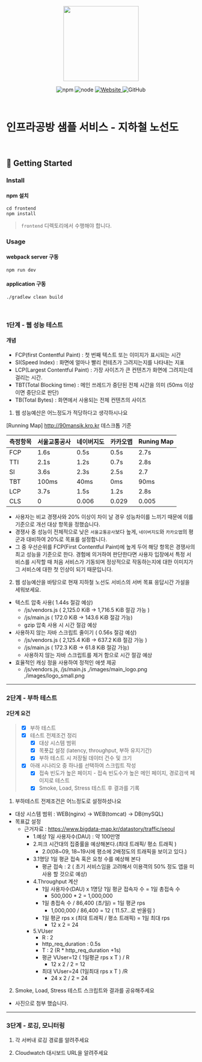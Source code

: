 <p align="center">
    <img width="200px;" src="https://raw.githubusercontent.com/woowacourse/atdd-subway-admin-frontend/master/images/main_logo.png"/>
</p>
<p align="center">
  <img alt="npm" src="https://img.shields.io/badge/npm-%3E%3D%205.5.0-blue">
  <img alt="node" src="https://img.shields.io/badge/node-%3E%3D%209.3.0-blue">
  <a href="https://edu.nextstep.camp/c/R89PYi5H" alt="nextstep atdd">
    <img alt="Website" src="https://img.shields.io/website?url=https%3A%2F%2Fedu.nextstep.camp%2Fc%2FR89PYi5H">
  </a>
  <img alt="GitHub" src="https://img.shields.io/github/license/next-step/atdd-subway-service">
</p>

<br>

# 인프라공방 샘플 서비스 - 지하철 노선도

<br>

## 🚀 Getting Started

### Install
#### npm 설치
```
cd frontend
npm install
```
> `frontend` 디렉토리에서 수행해야 합니다.

### Usage
#### webpack server 구동
```
npm run dev
```
#### application 구동
```
./gradlew clean build
```
<br>


### 1단계 - 웹 성능 테스트

#### 개념
- FCP(first Contentful Paint) : 첫 번째 텍스트 또는 이미지가 표시되는 시간
- SI(Speed Index) : 화면에 얼마나 빨리 컨테츠가 그려지는지를 나타내는 지표
- LCP(Largest Contentful Paint) : 가장 사이즈가 큰 컨텐츠가 화면에 그려지는데 걸리는 시간.
- TBT(Total Blocking time) : 메인  쓰레드가 중단된 전체 시간을 의미 (50ms 이상이면 중단으로 판단)
- TB(Total Bytes) : 화면에서 사용되는 전체 컨텐츠의 사이즈


1. 웹 성능예산은 어느정도가 적당하다고 생각하시나요

[Running Map] http://90mansik.kro.kr
데스크톱 기준

| 측정항목 | 서울교통공사 | 네이버지도 | 카카오맵  | Runing Map |
|------|--------|-------|-------|------------|
| FCP  | 1.6s   | 0.5s  | 0.5s  | 2.7s       |
| TTI  | 2.1s   | 1.2s  | 0.7s  | 2.8s       |
| SI   | 3.6s   | 2.3s  | 2.5s  | 2.7        |
| TBT  | 100ms  | 40ms  | 0ms   | 90ms       |
| LCP  | 3.7s   | 1.5s  | 1.2s  | 2.8s       |
| CLS  | 0      | 0.006 | 0.029 | 0.005      |

- 사용자는 비교 경쟁사와 20% 이상이 차이 날 경우 성능차이를 느끼기 때문에 이를 기준으로 개선 대상 항목을 정했습니다.
- 경쟁사 중 성능이 전체적으로 낮은 `서울교통공사`보다 높게, `네이버지도`와 `카카오맵`의 평군과 대비하여 20%로 목표를 설정합니다.
- 그 중 우선순위를 FCP(First Contentful Paint)에 높게 두어 해당 항목은 경쟁사의 최고 성능을 기준으로 한다.
  경험에 의거하여 판단한다면 사용자 입장에서 특정 서비스를 시작할 때 처음 서비스가 기동되며 정상적으로 작동하는지에 대한 이미지가 그 서비스에 대한 첫 인상이 되기 때문입니다.


2. 웹 성능예산을 바탕으로 현재 지하철 노선도 서비스의 서버 목표 응답시간 가설을 세워보세요.

- 텍스트 압축 사용( 1.44s 절감 예상)
    - /js/vendors.js ( 2,125.0 KiB -> 1,716.5 KiB 절감 가능 )
    - /js/main.js ( 172.0 KiB -> 143.6 KiB 절감 가능)
    - gzip 압축 사용 시 시간 절감 예상
- 사용하지 않는 자바 스크립트 줄이기 ( 0.56s 절감 예상)
    - /js/vendors.js ( 2,125.4 KiB -> 637.2 KiB 절감 가능 )
    - /js/main.js ( 172.3 KiB  -> 61.8 KiB 절감 가능)
    - 사용하지 않는 자바 스크립트를 제거 함으로 시간 절감 예상
- 효율적인 캐싱 정을 사용하여 정적인 애셋 제공
    - /js/vendors.js, /js/main.js ,/images/main_logo.png ,/images/logo_small.png



---

### 2단계 - 부하 테스트 

#### 2단계 요건
> -[x] 부하 테스트
>  - [x] 테스트 전제조건 정리 
>    - [x] 대상 시스템 범위
>    - [x] 목푯값 설정 (latency, throughput, 부하 유지기간)
>    - [x] 부하 테스트 시 저장될 데이터 건수 및 크기
> - [x] 아래 시나리오 중 하나를 선택하여 스크립트 작성
>   -[x] 접속 빈도가 높은 페이지 - 접속 빈도수가 높은 메인 페이지, 경로검색 페이지로 테스트
>   -[x] Smoke, Load, Stress 테스트 후 결과를 기록 

1. 부하테스트 전제조건은 어느정도로 설정하셨나요
- 대상 시스템 범위 : WEB(nginx) -> WEB(tomcat) -> DB(mySQL)
- 목표값 설정
  - 근거자료 : https://www.bigdata-map.kr/datastory/traffic/seoul
    - 1.예상 1일 사용자수(DAU) : 약 100만명
    - 2.피크 시간대의 집중률을 예상해본다.(최대 트래픽/ 평소 트래픽 ) 
      - 2.0(08~09, 18~19시에 평소에 2배정도의 트래픽을 보이고 있다.)
    - 3.1명당 1일 평균 접속 혹은 요청 수를 예상해 본다 
      - 평균 접속 : 2 ( 초기 서비스임을 고려해서 이용객의 50% 정도 앱을 미사용 할 것으로 예상)
    - 4.Throughput 계산
      - 1일 사용자수(DAU) x 1명당 1일 평균 접속자 수 = 1일 총접속 수
        - 500,000 * 2 = 1,000,000
      - 1일 총접속 수 / 86,400 (초/일) = 1일 평균 rps
        - 1,000,000 / 86,400 = 12 ( 11.57...로 반올림 )
      - 1일 평균 rps x (최대 트래픽 / 평소 트래픽) = 1일 최대 rps
        - 12 x 2 = 24
    - 5.VUser
      - R : 2
      - http_req_duration : 0.5s
      - T : 2 (R * http_req_duration +1s)
      - 평균 VUser=12 ( 1일평균 rps x T ) / R
        - 12 x 2 / 2 = 12
      - 최대 VUser=24 (1일최대 rps x T ) /R
        - 24 x 2 / 2 = 24 
        
  
2. Smoke, Load, Stress 테스트 스크립트와 결과를 공유해주세요
 - 사진으로 첨부 했습니다.
---

### 3단계 - 로깅, 모니터링
1. 각 서버내 로깅 경로를 알려주세요

2. Cloudwatch 대시보드 URL을 알려주세요
